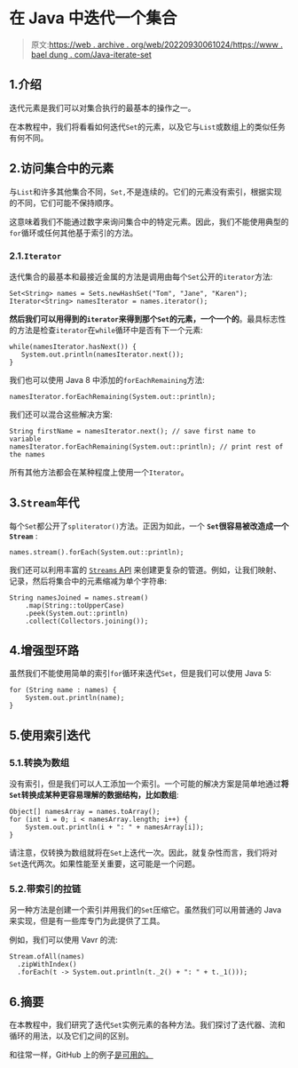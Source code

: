 # 在 Java 中迭代一个集合

> 原文:[https://web . archive . org/web/20220930061024/https://www . bael dung . com/Java-iterate-set](https://web.archive.org/web/20220930061024/https://www.baeldung.com/java-iterate-set)

## 1.介绍

迭代元素是我们可以对集合执行的最基本的操作之一。

在本教程中，我们将看看如何迭代`Set`的元素，以及它与`List`或数组上的类似任务有何不同。

## 2.访问集合中的元素

与`List`和许多其他集合不同，`Set,`不是连续的。它们的元素没有索引，根据实现的不同，它们可能不保持顺序。

这意味着我们不能通过数字来询问集合中的特定元素。因此，我们不能使用典型的`for`循环或任何其他基于索引的方法。

### 2.1.`Iterator`

迭代集合的最基本和最接近金属的方法是调用由每个`Set`公开的`iterator`方法:

```
Set<String> names = Sets.newHashSet("Tom", "Jane", "Karen");
Iterator<String> namesIterator = names.iterator();
```

**然后我们可以用得到的`iterator`来得到那个`Set`的元素，一个一个的**。最具标志性的方法是检查`iterator`在`while`循环中是否有下一个元素:

```
while(namesIterator.hasNext()) {
   System.out.println(namesIterator.next());
}
```

我们也可以使用 Java 8 中添加的`forEachRemaining`方法:

```
namesIterator.forEachRemaining(System.out::println);
```

我们还可以混合这些解决方案:

```
String firstName = namesIterator.next(); // save first name to variable
namesIterator.forEachRemaining(System.out::println); // print rest of the names 
```

所有其他方法都会在某种程度上使用一个`Iterator`。

## 3.`Stream`年代

每个`Set`都公开了`spliterator()`方法。正因为如此，一个 **`Set`很容易被改造成一个`Stream`** :

```
names.stream().forEach(System.out::println);
```

我们还可以利用丰富的 [`Streams` API](/web/20221128114851/https://www.baeldung.com/java-8-streams) 来创建更复杂的管道。例如，让我们映射、记录，然后将集合中的元素缩减为单个字符串:

```
String namesJoined = names.stream()
    .map(String::toUpperCase)
    .peek(System.out::println)
    .collect(Collectors.joining());
```

## 4.增强型环路

虽然我们不能使用简单的索引`for`循环来迭代`Set`，但是我们可以使用 Java 5:

```
for (String name : names) {
    System.out.println(name);
}
```

## 5.使用索引迭代

### 5.1.转换为数组

没有索引，但是我们可以人工添加一个索引。一个可能的解决方案是简单地通过**将`Set`转换成某种更容易理解的数据结构，比如数组**:

```
Object[] namesArray = names.toArray();
for (int i = 0; i < namesArray.length; i++) {
    System.out.println(i + ": " + namesArray[i]);
}
```

请注意，仅转换为数组就将在`Set`上迭代一次。因此，就复杂性而言，我们将对`Set`迭代两次。如果性能至关重要，这可能是一个问题。

### 5.2.带索引的拉链

另一种方法是创建一个索引并用我们的`Set`压缩它。虽然我们可以用普通的 Java 来实现，但是有一些库专门为此提供了工具。

例如，我们可以使用 Vavr 的流:

```
Stream.ofAll(names)
  .zipWithIndex()
  .forEach(t -> System.out.println(t._2() + ": " + t._1()));
```

## 6.摘要

在本教程中，我们研究了迭代`Set`实例元素的各种方法。我们探讨了迭代器、流和循环的用法，以及它们之间的区别。

和往常一样，GitHub 上的例子[是可用的。](https://web.archive.org/web/20221128114851/https://github.com/eugenp/tutorials/tree/master/core-java-modules/core-java-collections-conversions-2)